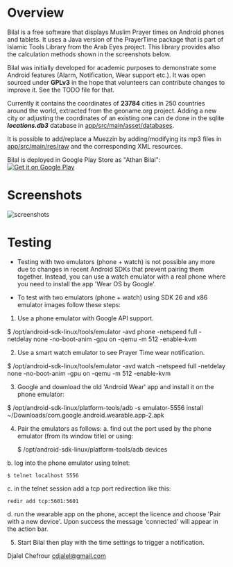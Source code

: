 Overview
========
Bilal is a free software that displays Muslim Prayer times on Android phones and tablets. It uses a Java version of the PrayerTime package that is part of Islamic Tools Library from the Arab Eyes project. This library provides also the calculation methods shown in the screenshots below.

Bilal was initially developed for academic purposes to demonstrate some Android features (Alarm, Notification, Wear support etc.). It was open sourced under __GPLv3__ in the hope that volunteers can contribute changes to improve it. See the TODO file for that.

Currently it contains the coordinates of __23784__ cities in 250 countries around the world, extracted from the geoname.org project. Adding a new city or adjusting the coordinates of an existing one can de done in the sqlite ___locations.db3___ database in [app/src/main/asset/databases](https://github.com/cdjalel/Bilal/blob/master/app/src/main/assets/databases/locations.db3).

It is possible to add/replace a Muezzin by adding/modifying its mp3 files in [app/src/main/res/raw](https://github.com/cdjalel/Bilal/blob/master/app/src/main/res/raw) and the corresponding XML resources.

Bilal is deployed in Google Play Store as "Athan Bilal": 
<a href='https://play.google.com/store/apps/details?id=com.djalel.android.bilal&pcampaignid=MKT-Other-global-all-co-prtnr-py-PartBadge-Mar2515-1'><img alt='Get it on Google Play' src='https://play.google.com/intl/en_us/badges/images/generic/en_badge_web_generic.png'/></a>

Screenshots
===========
![screenshots](https://user-images.githubusercontent.com/5300525/40922034-fa169194-6808-11e8-8213-d02041eb3cec.png)

Testing
=======
- Testing with two emulators (phone + watch) is not possible any more due to changes in recent Android SDKs that prevent pairing them together. Instead, you can use a watch emulator with a real phone where you need to install  the app 'Wear OS by Google'.

- To test with two emulators (phone + watch) using SDK 26 and x86 emulator images follow these steps:

1. Use a phone emulator with Google API support.

$ /opt/android-sdk-linux/tools/emulator -avd phone -netspeed full -netdelay none -no-boot-anim -gpu on -qemu -m 512 -enable-kvm

2. Use a smart watch emulator to see Prayer Time wear notification.

$ /opt/android-sdk-linux/tools/emulator -avd watch -netspeed full -netdelay none -no-boot-anim -gpu on -qemu -m 512 -enable-kvm

3. Google and download the old 'Android Wear' app and install it on the phone emulator:
  
  $ /opt/android-sdk-linux/platform-tools/adb -s emulator-5556 install ~/Downloads/com.google.android.wearable.app-2.apk 

4. Pair the emulators as follows:
  a. find out the port used by the phone emulator (from its window title) or using:
    
    $ /opt/android-sdk-linux/platform-tools/adb devices

  b. log into the phone emulator using telnet:
    
    $ telnet localhost 5556

  c. in the telnet session add a tcp port redirection like this:
    
    redir add tcp:5601:5601 

  d. run the wearable app on the phone, accept the licence and choose 'Pair with a new device'. Upon success the message 'connected' will appear in the action bar.

5. Start Bilal then play with the time settings to trigger a notification.
 

Djalel Chefrour
cdjalel@gmail.com
